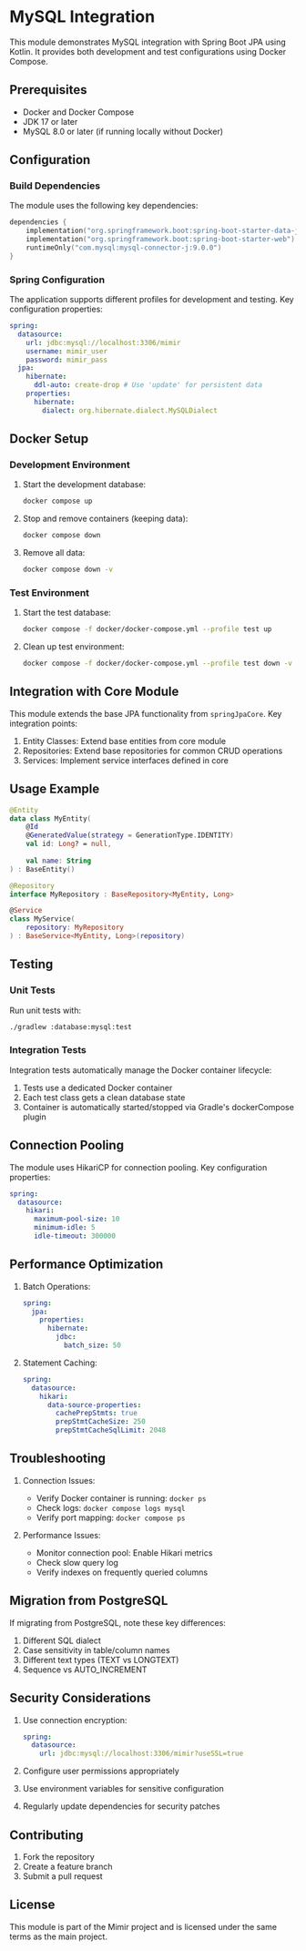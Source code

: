 # MySQL Integration

This module demonstrates MySQL integration with Spring Boot JPA using Kotlin. It provides both development and test configurations using Docker Compose.

## Prerequisites

- Docker and Docker Compose
- JDK 17 or later
- MySQL 8.0 or later (if running locally without Docker)

## Configuration

### Build Dependencies

The module uses the following key dependencies:

```kotlin
dependencies {
    implementation("org.springframework.boot:spring-boot-starter-data-jpa")
    implementation("org.springframework.boot:spring-boot-starter-web")
    runtimeOnly("com.mysql:mysql-connector-j:9.0.0")
}
```

### Spring Configuration

The application supports different profiles for development and testing. Key configuration properties:

```yaml
spring:
  datasource:
    url: jdbc:mysql://localhost:3306/mimir
    username: mimir_user
    password: mimir_pass
  jpa:
    hibernate:
      ddl-auto: create-drop # Use 'update' for persistent data
    properties:
      hibernate:
        dialect: org.hibernate.dialect.MySQLDialect
```

## Docker Setup

### Development Environment

1. Start the development database:
   ```bash
   docker compose up
   ```

2. Stop and remove containers (keeping data):
   ```bash
   docker compose down
   ```

3. Remove all data:
   ```bash
   docker compose down -v
   ```

### Test Environment

1. Start the test database:
   ```bash
   docker compose -f docker/docker-compose.yml --profile test up
   ```

2. Clean up test environment:
   ```bash
   docker compose -f docker/docker-compose.yml --profile test down -v
   ```

## Integration with Core Module

This module extends the base JPA functionality from `springJpaCore`. Key integration points:

1. Entity Classes: Extend base entities from core module
2. Repositories: Extend base repositories for common CRUD operations
3. Services: Implement service interfaces defined in core

## Usage Example

```kotlin
@Entity
data class MyEntity(
    @Id
    @GeneratedValue(strategy = GenerationType.IDENTITY)
    val id: Long? = null,
    
    val name: String
) : BaseEntity()

@Repository
interface MyRepository : BaseRepository<MyEntity, Long>

@Service
class MyService(
    repository: MyRepository
) : BaseService<MyEntity, Long>(repository)
```

## Testing

### Unit Tests

Run unit tests with:
```bash
./gradlew :database:mysql:test
```

### Integration Tests

Integration tests automatically manage the Docker container lifecycle:

1. Tests use a dedicated Docker container
2. Each test class gets a clean database state
3. Container is automatically started/stopped via Gradle's dockerCompose plugin

## Connection Pooling

The module uses HikariCP for connection pooling. Key configuration properties:

```yaml
spring:
  datasource:
    hikari:
      maximum-pool-size: 10
      minimum-idle: 5
      idle-timeout: 300000
```

## Performance Optimization

1. Batch Operations:
   ```yaml
   spring:
     jpa:
       properties:
         hibernate:
           jdbc:
             batch_size: 50
   ```

2. Statement Caching:
   ```yaml
   spring:
     datasource:
       hikari:
         data-source-properties:
           cachePrepStmts: true
           prepStmtCacheSize: 250
           prepStmtCacheSqlLimit: 2048
   ```

## Troubleshooting

1. Connection Issues:
   - Verify Docker container is running: `docker ps`
   - Check logs: `docker compose logs mysql`
   - Verify port mapping: `docker compose ps`

2. Performance Issues:
   - Monitor connection pool: Enable Hikari metrics
   - Check slow query log
   - Verify indexes on frequently queried columns

## Migration from PostgreSQL

If migrating from PostgreSQL, note these key differences:

1. Different SQL dialect
2. Case sensitivity in table/column names
3. Different text types (TEXT vs LONGTEXT)
4. Sequence vs AUTO_INCREMENT

## Security Considerations

1. Use connection encryption:
   ```yaml
   spring:
     datasource:
       url: jdbc:mysql://localhost:3306/mimir?useSSL=true
   ```

2. Configure user permissions appropriately
3. Use environment variables for sensitive configuration
4. Regularly update dependencies for security patches

## Contributing

1. Fork the repository
2. Create a feature branch
3. Submit a pull request

## License

This module is part of the Mimir project and is licensed under the same terms as the main project.